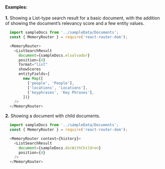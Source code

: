 #### Examples:

__1.__ Showing a List-type search result for a basic document, with the addition
of showing the document’s relevancy score and a few entity values.

```js
  import sampleDocs from '../sampleData/Documents';
  const { MemoryRouter } = require('react-router-dom');

  <MemoryRouter>
    <ListSearchResult
      document={sampleDocs.elsalvador}
      position={4}
      format="list"
      showScores
      entityFields={
        new Map([
          ['people', 'People'],
          ['locations', 'Locations'],
          ['keyphrases', 'Key Phrases'],
        ])}
    />
  </MemoryRouter>
```

__2.__ Showing a document with child documents.

```js
  import sampleDocs from '../sampleData/Documents';
  const { MemoryRouter } = require('react-router-dom');

  <MemoryRouter context={history}>
    <ListSearchResult
      document={sampleDocs.docWithChildren}
      position={4}
    />
  </MemoryRouter>
```
